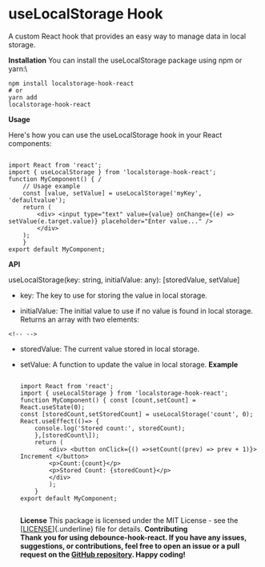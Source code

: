 # useLocalStorage Hook

A custom React hook that provides an easy way to manage data in local
storage.

**Installation**
You can install the useLocalStorage package using npm or yarn:\
``` JSX
npm install localstorage-hook-react 
# or 
yarn add
localstorage-hook-react

```
**Usage**

Here's how you can use the useLocalStorage hook in your React
components:

```JSX 

import React from 'react'; 
import { useLocalStorage } from 'localstorage-hook-react'; 
function MyComponent() { /
    // Usage example
    const [value, setValue] = useLocalStorage('myKey', 'defaultvalue'); 
    return (
        <div> <input type="text" value={value} onChange={(e) => setValue(e.target.value)} placeholder="Enter value..." /> 
        </div> 
    ); 
    } 
export default MyComponent;

```



**API**

useLocalStorage(key: string, initialValue: any): [storedValue,
setValue]

-   key: The key to use for storing the value in local storage.

-   initialValue: The initial value to use if no value is found in local
    storage.
    Returns an array with two elements:

```{=html}
<!-- -->
```
-   storedValue: The current value stored in local storage.

-   setValue: A function to update the value in local storage.
    **Example**

    ```JSX

    import React from 'react'; 
    import { useLocalStorage } from 'localstorage-hook-react'; 
    function MyComponent() { const [count,setCount] = React.useState(0); 
    const [storedCount,setStoredCount] = useLocalStorage('count', 0);
    React.useEffect(()=> { 
        console.log('Stored count:', storedCount); 
        },[storedCount\]); 
        return ( 
            <div> <button onClick={() =>setCount((prev) => prev + 1)}> Increment </button> 
            <p>Count:{count}</p> 
            <p>Stored Count: {storedCount}</p> 
            </div> 
            ); 
        }
    export default MyComponent;
    
    
    ```
    
    **License**
    This package is licensed under the MIT License - see the
    [[LICENSE](https://chat.openai.com/LICENSE)]{.underline} file for
    details.
    **Contributing**\
    **Thank you for using debounce-hook-react. If you have any issues, suggestions, or contributions, feel free to open an issue or a pull request on the [GitHub repository](https://github.com/yourusername/your-repo). Happy coding!**
